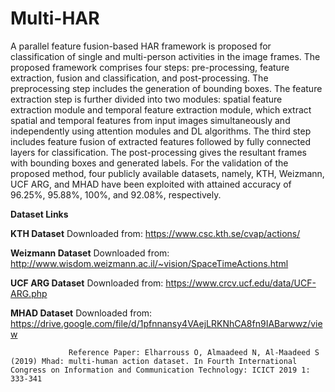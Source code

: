 # Multi-HAR

A parallel feature fusion-based HAR framework is proposed for classification of single and multi-person activities in the image frames. The proposed framework comprises four steps: pre-processing, feature extraction, fusion and classification, and post-processing. The preprocessing step includes the generation of bounding boxes. The feature extraction step is further divided into two modules: spatial feature extraction module and temporal feature extraction module, which extract spatial and temporal features from input images simultaneously and independently using attention modules and DL algorithms. The third step includes feature fusion of extracted features followed by fully connected layers for classification. The post-processing gives the resultant frames with bounding boxes and generated labels. For the validation of the proposed method, four publicly available datasets, namely, KTH, Weizmann, UCF ARG, and MHAD have been exploited with attained accuracy of 96.25%, 95.88%, 100%, and 92.08%, respectively. 

**Dataset Links**

**KTH Dataset**
Downloaded from: https://www.csc.kth.se/cvap/actions/

**Weizmann Dataset**
Downloaded from: http://www.wisdom.weizmann.ac.il/~vision/SpaceTimeActions.html

**UCF ARG Dataset**
Downloaded from: https://www.crcv.ucf.edu/data/UCF-ARG.php

**MHAD Dataset**
Downloaded from: https://drive.google.com/file/d/1pfnnansy4VAejLRKNhCA8fn9IABarwwz/view
                 
                 Reference Paper: Elharrouss O, Almaadeed N, Al-Maadeed S (2019) Mhad: multi-human action dataset. In Fourth International Congress on Information and Communication Technology: ICICT 2019 1: 333-341
